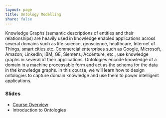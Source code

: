 ```yaml
---
layout: page
title: Ontology Modelling
share: false
---
```


Knowledge Graphs (semantic descriptions of entities and their relationships) are heavily used in knowledge enabled applications across several domains such as life science, geoscience, healthcare, Internet of Things, smart cities etc. Commercial enterprises such as Google, Microsoft, Amazon, LinkedIn, IBM, GE, Siemens, Accenture, etc., use knowledge graphs in several of their applications. Ontologies encode knowledge of a domain in a machine processable form and act as the schema for the data in the knowledge graphs. In this course, we will learn how to design ontologies to capture domain knowledge and use them to power intelligent applications. 


### Slides

  * <a href="course-overview.html" target="_blank">Course Overview</a>        
  * Introduction to Ontologies   

  

	